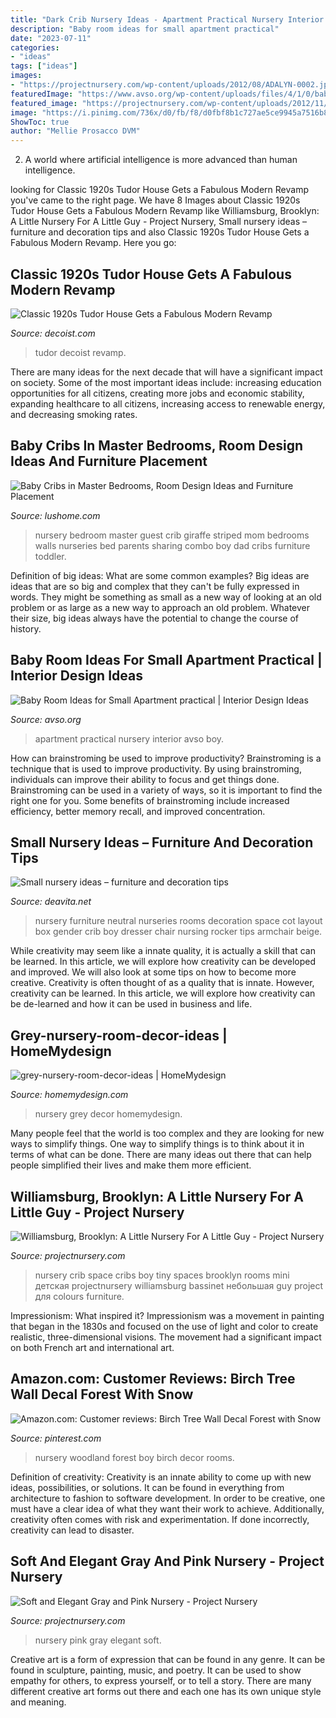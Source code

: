 ```yaml
---
title: "Dark Crib Nursery Ideas - Apartment Practical Nursery Interior Avso Boy"
description: "Baby room ideas for small apartment practical"
date: "2023-07-11"
categories:
- "ideas"
tags: ["ideas"]
images:
- "https://projectnursery.com/wp-content/uploads/2012/08/ADALYN-0002.jpg"
featuredImage: "https://www.avso.org/wp-content/uploads/files/4/1/0/baby-room-ideas-for-small-apartment-practical-2-410.jpg"
featured_image: "https://projectnursery.com/wp-content/uploads/2012/11/IMG_7797.jpg"
image: "https://i.pinimg.com/736x/d0/fb/f8/d0fbf8b1c727ae5ce9945a7516b80c45.jpg"
ShowToc: true
author: "Mellie Prosacco DVM"
---
```



2. A world where artificial intelligence is more advanced than human intelligence. 

	

		
looking for Classic 1920s Tudor House Gets a Fabulous Modern Revamp you've came to the right page. We have 8 Images about Classic 1920s Tudor House Gets a Fabulous Modern Revamp like Williamsburg, Brooklyn: A Little Nursery For A Little Guy - Project Nursery, Small nursery ideas – furniture and decoration tips and also Classic 1920s Tudor House Gets a Fabulous Modern Revamp. Here you go:
		
    
## Classic 1920s Tudor House Gets A Fabulous Modern Revamp

<img loading=lazy src="https://cdn.decoist.com/wp-content/uploads/2014/11/Fabulous-home-office-in-blue.jpg" onerror="this.onerror=null;this.src='https://tse3.mm.bing.net/th?id=OIP.7rhlXwxkL_WtEeb_wJQN4QHaJL&amp;pid=15.1';" alt="Classic 1920s Tudor House Gets a Fabulous Modern Revamp">

_Source: decoist.com_

>tudor decoist revamp. 

	

There are many ideas for the next decade that will have a significant impact on society. Some of the most important ideas include: increasing education opportunities for all citizens, creating more jobs and economic stability, expanding healthcare to all citizens, increasing access to renewable energy, and decreasing smoking rates.

    
## Baby Cribs In Master Bedrooms, Room Design Ideas And Furniture Placement

<img loading=lazy src="https://www.lushome.com/wp-content/uploads/2019/05/master-bedroom-design-baby-crib-7.jpg" onerror="this.onerror=null;this.src='https://tse4.mm.bing.net/th?id=OIP.6aLv6xCEXVSYzeK5WLkatQHaEm&amp;pid=15.1';" alt="Baby Cribs in Master Bedrooms, Room Design Ideas and Furniture Placement">

_Source: lushome.com_

>nursery bedroom master guest crib giraffe striped mom bedrooms walls nurseries bed parents sharing combo boy dad cribs furniture toddler. 

	

Definition of big ideas: What are some common examples?
Big ideas are ideas that are so big and complex that they can't be fully expressed in words. They might be something as small as a new way of looking at an old problem or as large as a new way to approach an old problem. Whatever their size, big ideas always have the potential to change the course of history.

    
## Baby Room Ideas For Small Apartment Practical | Interior Design Ideas

<img loading=lazy src="https://www.avso.org/wp-content/uploads/files/4/1/0/baby-room-ideas-for-small-apartment-practical-2-410.jpg" onerror="this.onerror=null;this.src='https://tse3.mm.bing.net/th?id=OIP.6loIDmhezAEPbf9vGj9vFwHaFL&amp;pid=15.1';" alt="Baby Room Ideas for Small Apartment practical | Interior Design Ideas">

_Source: avso.org_

>apartment practical nursery interior avso boy. 

	

How can brainstroming be used to improve productivity?
Brainstroming is a technique that is used to improve productivity. By using brainstroming, individuals can improve their ability to focus and get things done. Brainstroming can be used in a variety of ways, so it is important to find the right one for you. Some benefits of brainstroming include increased efficiency, better memory recall, and improved concentration.

    
## Small Nursery Ideas – Furniture And Decoration Tips

<img loading=lazy src="https://deavita.net/wp-content/uploads/2015/05/small-nursery-room-furniture-ideas-armchair-baby-cot-neutral-colors-beige-white.jpg" onerror="this.onerror=null;this.src='https://tse2.mm.bing.net/th?id=OIP.o-QNzwGxqKyUu75mk4uF1AHaLF&amp;pid=15.1';" alt="Small nursery ideas – furniture and decoration tips">

_Source: deavita.net_

>nursery furniture neutral nurseries rooms decoration space cot layout box gender crib boy dresser chair nursing rocker tips armchair beige. 

	

While creativity may seem like a innate quality, it is actually a skill that can be learned. In this article, we will explore how creativity can be developed and improved. We will also look at some tips on how to become more creative.
Creativity is often thought of as a quality that is innate. However, creativity can be learned. In this article, we will explore how creativity can be de-learned and how it can be used in business and life.

    
## Grey-nursery-room-decor-ideas | HomeMydesign

<img loading=lazy src="https://homemydesign.com/wp-content/uploads/2015/02/grey-nursery-room-decor-ideas.jpg" onerror="this.onerror=null;this.src='https://tse4.mm.bing.net/th?id=OIP.wAzMMN_ZUHiQO9qPK3bVaQHaLH&amp;pid=15.1';" alt="grey-nursery-room-decor-ideas | HomeMydesign">

_Source: homemydesign.com_

>nursery grey decor homemydesign. 

	

Many people feel that the world is too complex and they are looking for new ways to simplify things. One way to simplify things is to think about it in terms of what can be done. There are many ideas out there that can help people simplified their lives and make them more efficient.

    
## Williamsburg, Brooklyn: A Little Nursery For A Little Guy - Project Nursery

<img loading=lazy src="https://projectnursery.com/wp-content/uploads/2012/11/IMG_7797.jpg" onerror="this.onerror=null;this.src='https://tse1.mm.bing.net/th?id=OIP.LkDT52jbcdxN9rgEK9VuUwHaLH&amp;pid=15.1';" alt="Williamsburg, Brooklyn: A Little Nursery For A Little Guy - Project Nursery">

_Source: projectnursery.com_

>nursery crib space cribs boy tiny spaces brooklyn rooms mini детская projectnursery williamsburg bassinet небольшая guy project для colours furniture. 

	

Impressionism: What inspired it?
Impressionism was a movement in painting that began in the 1830s and focused on the use of light and color to create realistic, three-dimensional visions. The movement had a significant impact on both French art and international art.

    
## Amazon.com: Customer Reviews: Birch Tree Wall Decal Forest With Snow

<img loading=lazy src="https://i.pinimg.com/736x/d0/fb/f8/d0fbf8b1c727ae5ce9945a7516b80c45.jpg" onerror="this.onerror=null;this.src='https://tse4.mm.bing.net/th?id=OIP.zAxKOoqwjOZwaI29DTKi_AHaHa&amp;pid=15.1';" alt="Amazon.com: Customer reviews: Birch Tree Wall Decal Forest with Snow">

_Source: pinterest.com_

>nursery woodland forest boy birch decor rooms. 

	

Definition of creativity:
Creativity is an innate ability to come up with new ideas, possibilities, or solutions. It can be found in everything from architecture to fashion to software development. In order to be creative, one must have a clear idea of what they want their work to achieve. Additionally, creativity often comes with risk and experimentation. If done incorrectly, creativity can lead to disaster.

    
## Soft And Elegant Gray And Pink Nursery - Project Nursery

<img loading=lazy src="https://projectnursery.com/wp-content/uploads/2012/08/ADALYN-0002.jpg" onerror="this.onerror=null;this.src='https://tse3.mm.bing.net/th?id=OIP.neZeyw6Sdeuu6sRHFv7nAwHaLH&amp;pid=15.1';" alt="Soft and Elegant Gray and Pink Nursery - Project Nursery">

_Source: projectnursery.com_

>nursery pink gray elegant soft. 

	

Creative art is a form of expression that can be found in any genre. It can be found in sculpture, painting, music, and poetry. It can be used to show empathy for others, to express yourself, or to tell a story. There are many different creative art forms out there and each one has its own unique style and meaning.

